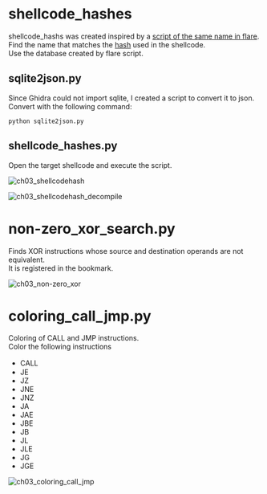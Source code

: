 # shellcode_hashes

shellcode_hashs was created inspired by a [script of the same name in flare](https://github.com/fireeye/flare-ida/tree/master/shellcode_hashes).   
Find the name that matches the [hash](https://www.fireeye.com/blog/threat-research/2012/11/precalculated-string-hashes-reverse-engineering-shellcode.html) used in the shellcode.  
Use the database created by flare script.

## sqlite2json.py
Since Ghidra could not import sqlite, I created a script to convert it to json.  
Convert with the following command:
```
python sqlite2json.py
```

## shellcode_hashes.py

Open the target shellcode and execute the script.

![ch03_shellcodehash](https://user-images.githubusercontent.com/18203311/64575824-a5bf6700-d3b0-11e9-8294-c6b045c127a5.png)


![ch03_shellcodehash_decompile](https://user-images.githubusercontent.com/18203311/64575814-9c35ff00-d3b0-11e9-8cb8-3b686ae553a9.png)

# non-zero_xor_search.py
Finds XOR instructions whose source and destination operands are not equivalent.  
It is registered in the bookmark.

![ch03_non-zero_xor](https://user-images.githubusercontent.com/18203311/64575818-9fc98600-d3b0-11e9-8732-bccf8d0e3c1f.png)

# coloring_call_jmp.py

Coloring of CALL and JMP instructions.  
Color the following instructions
 * CALL　 
 * JE
 * JZ
 * JNE
 * JNZ
 * JA
 * JAE
 * JBE
 * JB
 * JL
 * JLE
 * JG
 * JGE

![ch03_coloring_call_jmp](https://user-images.githubusercontent.com/18203311/64575795-87596b80-d3b0-11e9-847b-f46ab6aefa4b.png)
